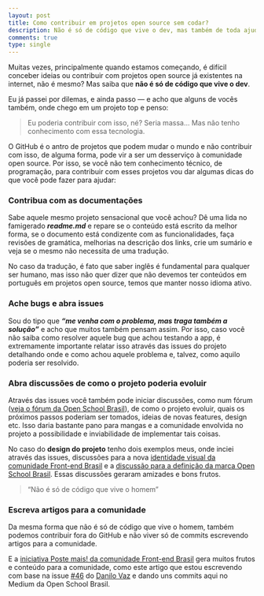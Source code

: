 ```yaml
---
layout: post
title: Como contribuir em projetos open source sem codar?
description: Não é só de código que vive o dev, mas também de toda ajuda de bom coração
comments: true
type: single
---
```


Muitas vezes, principalmente quando estamos começando, é difícil conceber ideias ou contribuir com projetos open source já existentes na internet, não é mesmo? Mas saiba que **não é só de código que vive o dev**.

Eu já passei por dilemas, e ainda passo — e acho que alguns de vocês também, onde chego em um projeto top e penso:

> Eu poderia contribuir com isso, né? Seria massa… Mas não tenho conhecimento com essa tecnologia.

O GitHub é o antro de projetos que podem mudar o mundo e não contribuir com isso, de alguma forma, pode vir a ser um desserviço à comunidade open source. Por isso, se você não tem conhecimento técnico, de programação, para contribuir com esses projetos vou dar algumas dicas do que você pode fazer para ajudar:

### Contribua com as documentações

Sabe aquele mesmo projeto sensacional que você achou? Dê uma lida no famigerado ***readme.md*** e repare se o conteúdo está escrito da melhor forma, se o documento está condizente com as funcionalidades, faça revisões de gramática, melhorias na descrição dos links, crie um sumário e veja se o mesmo não necessita de uma tradução.

No caso da tradução, é fato que saber inglês é fundamental para qualquer ser humano, mas isso não quer dizer que não devemos ter conteúdos em português em projetos open source, temos que manter nosso idioma ativo.

### Ache bugs e abra issues

Sou do tipo que ***“me venha com o problema, mas traga também a solução”*** e acho que muitos também pensam assim.
Por isso, caso você não saiba como resolver aquele bug que achou testando a app, é extremamente importante relatar isso através das issues do projeto detalhando onde e como achou aquele problema e, talvez, como aquilo poderia ser resolvido.

### Abra discussões de como o projeto poderia evoluir

Através das issues você também pode iniciar discussões, como num fórum ([veja o fórum da Open School Brasil](https://medium.com/r/?url=https%3A%2F%2Fgithub.com%2Fopenschoolbr%2Fforum%2Fissues)), de como o projeto evoluir, quais os próximos passos poderiam ser tomados, ideias de novas features, design etc. Isso daria bastante pano para mangas e a comunidade envolvida no projeto a possibilidade e inviabilidade de implementar tais coisas.

No caso do **design do projeto** tenho dois exemplos meus, onde inciei através das issues, discussões para a nova [identidade visual da comunidade Front-end Brasil](https://medium.com/r/?url=https%3A%2F%2Fgithub.com%2Ffrontendbr%2Fsugestoes%2Fissues%2F20) e a [discussão para a definição da marca Open School Brasil](https://medium.com/r/?url=https%3A%2F%2Fgithub.com%2Fopenschoolbr%2Fforum%2Fissues%2F3). Essas discussões geraram amizades e bons frutos.

> “Não é só de código que vive o homem”

### Escreva artigos para a comunidade

Da mesma forma que não é só de código que vive o homem, também podemos contribuir fora do GitHub e não viver só de commits escrevendo artigos para a comunidade.

E a [iniciativa Poste mais! da comunidade Front-end Brasil](https://medium.com/r/?url=https%3A%2F%2Fgithub.com%2Ffrontendbr%2Fposte-mais) gera muitos frutos e conteúdo para a comunidade, como este artigo que estou escrevendo com base na issue [#46](https://medium.com/r/?url=https%3A%2F%2Fgithub.com%2Ffrontendbr%2Fposte-mais%2Fissues%2F46) do [Danilo Vaz](https://medium.com/u/253abe226c47) e dando uns commits aqui no Medium da Open School Brasil.
